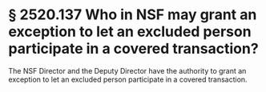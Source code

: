 # § 2520.137   Who in NSF may grant an exception to let an excluded person participate in a covered transaction?

The NSF Director and the Deputy Director have the authority to grant an exception to let an excluded person participate in a covered transaction.




